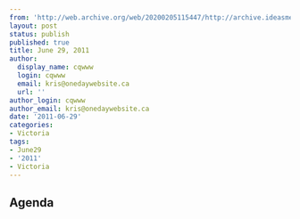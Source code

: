 ```yaml
---
from: 'http://web.archive.org/web/20200205115447/http://archive.ideasmeetings.org/wiki/June29,2011'
layout: post
status: publish
published: true
title: June 29, 2011
author:
  display_name: cqwww
  login: cqwww
  email: kris@onedaywebsite.ca
  url: ''
author_login: cqwww
author_email: kris@onedaywebsite.ca
date: '2011-06-29'
categories:
- Victoria
tags:
- June29
- '2011'
- Victoria
---
```


## Agenda
